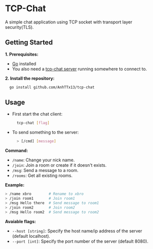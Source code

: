 # TCP-Chat

A simple chat application using TCP socket with transport layer security(TLS).

## Getting Started

**1. Prerequisites:**
  
- [Go](https://go.dev/doc/install) installed
- You also need a [tcp-chat server](https://github.com/AnhTTx13/tcp-chat-server) running somewhere to connect to.

**2. Install the repository:**
  
  ```sh
    go install github.com/AnhTTx13/tcp-chat
  ```

## Usage
  
- First start the chat client:
  
  ```sh
    tcp-chat [flag]
  ```

- To send something to the server:
  
  ```sh
    > [/cmd] [message]
  ```

**Command:**

- `/name`: Change your nick name.
- `/join`: Join a room or create if it doesn't exists.
- `/msg`: Send a message to a room.
- `/rooms`: Get all existing rooms.

**Example:**

```sh
> /name xbro        # Rename to xbro
> /join room1       # Join room1
> /msg Hello there  # Send message to room1
> /join room2       # Join room2
> /msg Hello room2  # Send message to room2
```

**Avaiable flags:**

- `--host [string]`: Specify the host name/ip address of the server (default localhost).
- `--port [int]`: Specify the port number of the server (default 8080).
